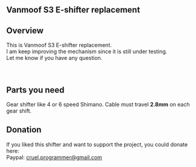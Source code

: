Vanmoof S3 E-shifter replacement
--------


Overview
--------

This is Vanmoof S3 E-shifter replacement.
</br>
I am keep improving the mechanism since it is still under testing.
</br>
Let me know if you have any question.
</br></br></br>

Parts you need
--------
Gear shifter like 4 or 6 speed Shimano. Cable must travel **2.8mm** on each gear shift.


Donation
--------
If you liked this shifter and want to support the project, you could donate here:
</br>
Paypal: cruel.programmer@gmail.com
